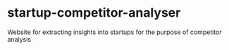 # startup-competitor-analyser
Website for extracting insights into startups for the purpose of competitor analysis
